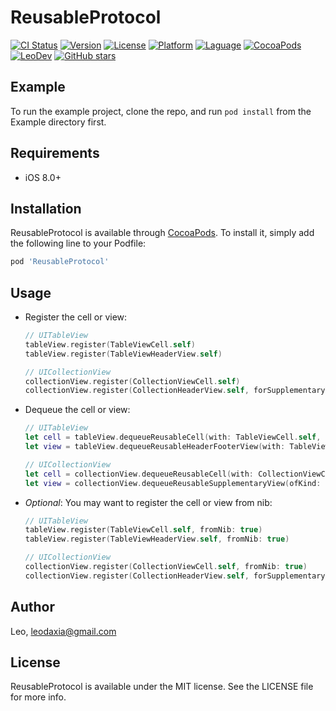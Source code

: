 # ReusableProtocol

[![CI Status](https://img.shields.io/travis/iTofu/ReusableProtocol.svg?style=flat)](https://travis-ci.org/iTofu/ReusableProtocol)
[![Version](https://img.shields.io/cocoapods/v/ReusableProtocol.svg?style=flat)](https://cocoapods.org/pods/ReusableProtocol)
[![License](https://img.shields.io/cocoapods/l/ReusableProtocol.svg?style=flat)](https://cocoapods.org/pods/ReusableProtocol)
[![Platform](https://img.shields.io/cocoapods/p/ReusableProtocol.svg?style=flat)](https://cocoapods.org/pods/ReusableProtocol)
[![Laguage](https://img.shields.io/badge/language-Swift%20%26%20ObjC-orange.svg)](https://github.com/iTofu/ReusableProtocol)
[![CocoaPods](https://img.shields.io/cocoapods/dt/ReusableProtocol.svg)](https://cocoapods.org/pods/ReusableProtocol)
[![LeoDev](https://img.shields.io/badge/blog-LeoDev.me-brightgreen.svg)](https://leodev.me)
[![GitHub stars](https://img.shields.io/github/stars/iTofu/ReusableProtocol.svg?style=social&label=Star)](https://github.com/iTofu/ReusableProtocol)

## Example

To run the example project, clone the repo, and run `pod install` from the Example directory first.

## Requirements

* iOS 8.0+

## Installation

ReusableProtocol is available through [CocoaPods](https://cocoapods.org). To install
it, simply add the following line to your Podfile:

```ruby
pod 'ReusableProtocol'
```

## Usage

* Register the cell or view:

  ```swift
  // UITableView
  tableView.register(TableViewCell.self)
  tableView.register(TableViewHeaderView.self)
  
  // UICollectionView
  collectionView.register(CollectionViewCell.self)
  collectionView.register(CollectionHeaderView.self, forSupplementaryViewOfKind: UICollectionView.elementKindSectionHeader)
  ```

* Dequeue the cell or view:

  ```swift
  // UITableView
  let cell = tableView.dequeueReusableCell(with: TableViewCell.self, for: indexPath)
  let view = tableView.dequeueReusableHeaderFooterView(with: TableViewHeaderView.self)
  
  // UICollectionView
  let cell = collectionView.dequeueReusableCell(with: CollectionViewCell.self, for: indexPath)
  let view = collectionView.dequeueReusableSupplementaryView(ofKind: kind, viewClass: CollectionHeaderView.self, for: indexPath)
  ```

* *Optional*: You may want to register the cell or view from nib:

  ```swift
  // UITableView
  tableView.register(TableViewCell.self, fromNib: true)
  tableView.register(TableViewHeaderView.self, fromNib: true)

  // UICollectionView
  collectionView.register(CollectionViewCell.self, fromNib: true)
  collectionView.register(CollectionHeaderView.self, forSupplementaryViewOfKind: UICollectionView.elementKindSectionHeader, fromNib: true)
  ```

## Author

Leo, leodaxia@gmail.com

## License

ReusableProtocol is available under the MIT license. See the LICENSE file for more info.
